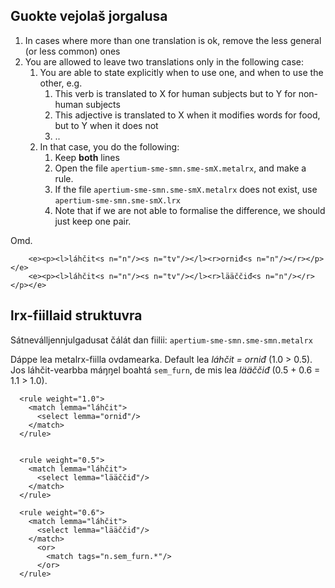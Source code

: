## Guokte vejolaš jorgalusa

1. In cases where more than one translation is ok, remove the less general (or less common) ones
1. You are allowed to leave two translations only in the following case:
    1. You are able to state explicitly when to use one, and when to use the other, e.g.
        1. This verb is translated to X for human subjects but to Y for non-human subjects
        1. This adjective is translated to X when it modifies words for food, but to Y when it does not
        1. ..
    1. In that case, you do the following:
        1. Keep **both** lines
        1. Open the file `apertium-sme-smn.sme-smX.metalrx`, and make a rule.
        1. If the file  `apertium-sme-smn.sme-smX.metalrx` does not exist, use  `apertium-sme-smn.sme-smX.lrx`
        1. Note that if we are not able to formalise the difference, we should just keep one pair.

Omd.

```
    <e><p><l>láhčit<s n="n"/><s n="tv"/></l><r>orniđ<s n="n"/></r></p></e>
    <e><p><l>láhčit<s n="n"/><s n="tv"/></l><r>lääččiđ<s n="n"/></r></p></e>
```

## lrx-fiillaid struktuvra

Sátneválljennjulgadusat čálát dan fiilii: `apertium-sme-smn.sme-smn.metalrx`

Dáppe lea metalrx-fiilla ovdamearka. Default lea *láhčit = orniđ*
(1.0 > 0.5). Jos láhčit-vearbba máŋŋel boahtá `sem_furn`, de mis lea *lääččiđ*
(0.5 + 0.6 = 1.1 > 1.0).

```
  <rule weight="1.0">
    <match lemma="láhčit">
      <select lemma="orniđ"/>
    </match>
  </rule>


  <rule weight="0.5">
    <match lemma="láhčit">
      <select lemma="lääččiđ"/>
    </match>
  </rule>

  <rule weight="0.6">
    <match lemma="láhčit">
      <select lemma="lääččiđ"/>
    </match>
      <or>
        <match tags="n.sem_furn.*"/>
      </or>
  </rule>
```
